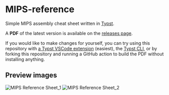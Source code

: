 # MIPS-reference
Simple MIPS assembly cheat sheet written in [Typst](https://typst.app/docs/).

A **PDF** of the latest version is available on the [releases page](https://github.com/TheIcyStar/MIPS-reference/releases).

If you would like to make changes for yourself, you can try using this repository with [a Typst VSCode extension](https://marketplace.visualstudio.com/items?itemName=myriad-dreamin.tinymist) (easiest), the [Typst CLI](https://github.com/typst/typst), or by forking this repository and running a GitHub action to build the PDF without installing anything.

## Preview images
![MIPS Reference Sheet_1](https://github.com/user-attachments/assets/6bcfb65d-480d-4d90-8cce-a3738d741536)
![MIPS Reference Sheet_2](https://github.com/user-attachments/assets/958d2b13-0a4b-4683-af0c-93fcb2c3f81f)

